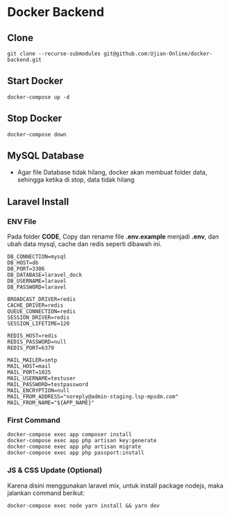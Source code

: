 # Docker Backend

## Clone

```
git clone --recurse-submodules git@github.com:Ujian-Online/docker-backend.git
```

## Start Docker

```
docker-compose up -d
```

## Stop Docker

```
docker-compose down
```

## MySQL Database

- Agar file Database tidak hilang, docker akan membuat folder data, sehingga ketika di stop, data tidak hilang

## Laravel Install

### ENV File

Pada folder **CODE**, Copy dan rename file **.env.example** menjadi **.env**, dan ubah data mysql, cache dan redis seperti dibawah ini.

```
DB_CONNECTION=mysql
DB_HOST=db
DB_PORT=3306
DB_DATABASE=laravel_dock
DB_USERNAME=laravel
DB_PASSWORD=laravel

BROADCAST_DRIVER=redis
CACHE_DRIVER=redis
QUEUE_CONNECTION=redis
SESSION_DRIVER=redis
SESSION_LIFETIME=120

REDIS_HOST=redis
REDIS_PASSWORD=null
REDIS_PORT=6379

MAIL_MAILER=smtp
MAIL_HOST=mail
MAIL_PORT=1025
MAIL_USERNAME=testuser
MAIL_PASSWORD=testpassword
MAIL_ENCRYPTION=null
MAIL_FROM_ADDRESS="noreply@admin-staging.lsp-mpsdm.com"
MAIL_FROM_NAME="${APP_NAME}"
```

### First Command

```
docker-compose exec app composer install
docker-compose exec app php artisan key:generate
docker-compose exec app php artisan migrate
docker-compose exec app php passport:install
```


### JS & CSS Update (Optional)

Karena disini menggunakan laravel mix, untuk install package nodejs, maka jalankan command berikut:

```
docker-compose exec node yarn install && yarn dev
```
